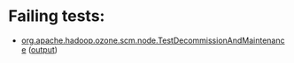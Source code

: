 # Failing tests: 

 * [org.apache.hadoop.ozone.scm.node.TestDecommissionAndMaintenance](target/integration/org.apache.hadoop.ozone.scm.node.TestDecommissionAndMaintenance.txt) ([output](target/integration/org.apache.hadoop.ozone.scm.node.TestDecommissionAndMaintenance-output.txt))
